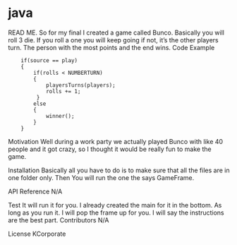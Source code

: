 # java
READ ME.
So for my final I created a game called Bunco. Basically you will roll 3 die. If you roll a one you will keep going if not, it’s the other players turn. The person with the most points and the end wins.
Code Example

		if(source == play)
		{
			if(rolls < NUMBERTURN)
			{
				playersTurns(players); 
				rolls += 1; 
			 }
			else 
			{
				winner(); 
			}
		}
Motivation
Well during a work party we actually played Bunco with like 40 people and it got crazy, so I thought it would be really fun to make the game. 

Installation
Basically all you have to do is to make sure that all the files are in one folder only. Then You will run the one the says GameFrame.

API Reference
N/A

Test
It will run it for you. I already created the main for it in the bottom. As long as you run it. I will pop the frame up for you. I will say the instructions are the best part. 
Contributors
N/A

License
KCorporate
